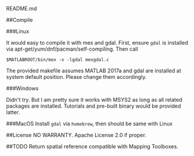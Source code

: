 README.md

##Compile

###Linux

It would easy to compile it with mex and gdal. First, ensure `gdal` is installed via apt-get/yum/dnf/pacman/self-compiling. Then call

`$MATLABROOT/bin/mex -v -lgdal mexgdal.c`

The provided makefile assumes MATLAB 2017a and gdal are installed at system default position. Please change them accordingly.

###Windows

Didn't try. But I am pretty sure it works with MSYS2 as long as all related packages are installed. Tutorials and pre-built binary would be provided latter.

###MacOS
Install `gdal` via `homebrew`, then should be same with Linux

##License
NO WARRANTY. Apache License 2.0 if proper.

##TODO
Return spatial reference compatible with Mapping Toolboxes.

